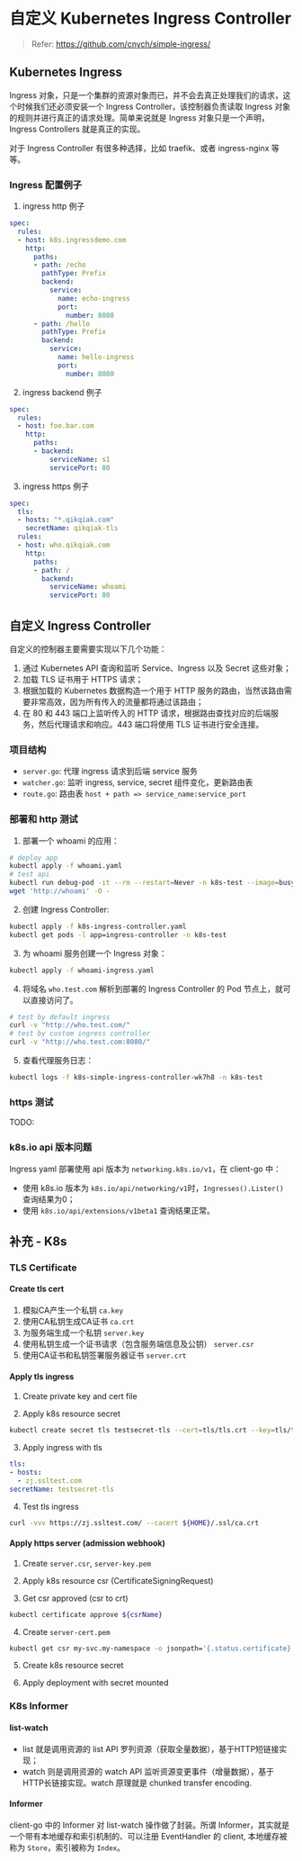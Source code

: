 # 自定义 Kubernetes Ingress Controller

> Refer: <https://github.com/cnych/simple-ingress/>

## Kubernetes Ingress

Ingress 对象，只是一个集群的资源对象而已，并不会去真正处理我们的请求，这个时候我们还必须安装一个 Ingress Controller，该控制器负责读取 Ingress 对象的规则并进行真正的请求处理。简单来说就是 Ingress 对象只是一个声明，Ingress Controllers 就是真正的实现。

对于 Ingress Controller 有很多种选择，比如 traefik、或者 ingress-nginx 等等。

### Ingress 配置例子

1. ingress http 例子

```yaml
spec:
  rules:
  - host: k8s.ingressdemo.com
    http:
      paths:
      - path: /echo
        pathType: Prefix
        backend:
          service:
            name: echo-ingress
            port:
              number: 8080
      - path: /hello
        pathType: Prefix
        backend:
          service:
            name: hello-ingress
            port:
              number: 8080
```

2. ingress backend 例子

```yaml
spec:
  rules:
  - host: foo.bar.com
    http:
      paths:
      - backend:
          serviceName: s1
          servicePort: 80
```

3. ingress https 例子

```yaml
spec:
  tls:
  - hosts: "*.qikqiak.com"
    secretName: qikqiak-tls
  rules:
  - host: who.qikqiak.com
    http:
      paths:
      - path: /
        backend:
          serviceName: whoami
          servicePort: 80
```

## 自定义 Ingress Controller

自定义的控制器主要需要实现以下几个功能：

1. 通过 Kubernetes API 查询和监听 Service、Ingress 以及 Secret 这些对象；
2. 加载 TLS 证书用于 HTTPS 请求；
3. 根据加载的 Kubernetes 数据构造一个用于 HTTP 服务的路由，当然该路由需要非常高效，因为所有传入的流量都将通过该路由；
4. 在 80 和 443 端口上监听传入的 HTTP 请求，根据路由查找对应的后端服务，然后代理请求和响应。443 端口将使用 TLS 证书进行安全连接。

### 项目结构

- `server.go`: 代理 ingress 请求到后端 service 服务
- `watcher.go`: 监听 ingress, service, secret 组件变化，更新路由表
- `route.go`: 路由表 `host + path => service_name:service_port`

### 部署和 http 测试

1. 部署一个 whoami 的应用：

```sh
# deploy app
kubectl apply -f whoami.yaml
# test api
kubectl run debug-pod -it --rm --restart=Never -n k8s-test --image=busybox:1.30 sh
wget 'http://whoami' -O -
```

2. 创建 Ingress Controller:

```sh
kubectl apply -f k8s-ingress-controller.yaml
kubectl get pods -l app=ingress-controller -n k8s-test
```

3. 为 whoami 服务创建一个 Ingress 对象：

```sh
kubectl apply -f whoami-ingress.yaml
```

4. 将域名 `who.test.com` 解析到部署的 Ingress Controller 的 Pod 节点上，就可以直接访问了。

```sh
# test by default ingress
curl -v "http://who.test.com/"
# test by custom ingress controller
curl -v "http://who.test.com:8080/"
```

5. 查看代理服务日志：

```sh
kubectl logs -f k8s-simple-ingress-controller-wk7h8 -n k8s-test
```

### https 测试

TODO:

### k8s.io api 版本问题

Ingress yaml 部署使用 api 版本为 `networking.k8s.io/v1`，在 client-go 中：

- 使用 k8s.io 版本为 `k8s.io/api/networking/v1`时，`Ingresses().Lister()` 查询结果为0；
- 使用 `k8s.io/api/extensions/v1beta1` 查询结果正常。

## 补充 - K8s

### TLS Certificate

#### Create tls cert

1. 模拟CA产生一个私钥 `ca.key`
2. 使用CA私钥生成CA证书 `ca.crt`
3. 为服务端生成一个私钥 `server.key`
4. 使用私钥生成一个证书请求（包含服务端信息及公钥） `server.csr`
5. 使用CA证书和私钥签署服务器证书 `server.crt`

#### Apply tls ingress

1. Create private key and cert file

2. Apply k8s resource secret

```sh
kubectl create secret tls testsecret-tls --cert=tls/tls.crt --key=tls/tls.key -n k8s-test
```

3. Apply ingress with tls

```yaml
tls:
- hosts:
  - zj.ssltest.com
secretName: testsecret-tls
```

4. Test tls ingress

```sh
curl -vvv https://zj.ssltest.com/ --cacert ${HOME}/.ssl/ca.crt
```

#### Apply https server (admission webhook)

1. Create `server.csr`, `server-key.pem`

2. Apply k8s resource csr (CertificateSigningRequest)

3. Get csr approved (csr to crt)

```sh
kubectl certificate approve ${csrName}
```

4. Create `server-cert.pem`

```sh
kubectl get csr my-svc.my-namespace -o jsonpath='{.status.certificate}' | base64 --decode > server-cert.pem
```

5. Create k8s resource secret

6. Apply deployment with secret mounted

### K8s Informer

#### list-watch

- list 就是调用资源的 list API 罗列资源（获取全量数据），基于HTTP短链接实现；
- watch 则是调用资源的 watch API 监听资源变更事件（增量数据），基于HTTP长链接实现。watch 原理就是 chunked transfer encoding.

#### Informer

client-go 中的 Informer 对 list-watch 操作做了封装。所谓 Informer，其实就是一个带有本地缓存和索引机制的、可以注册 EventHandler 的 client, 本地缓存被称为 `Store`，索引被称为 `Index`。

